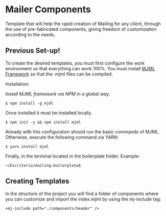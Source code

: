 # Mailer Components

Template that will help the rapid creation of Mailing for any client, through the use of pre-fabricated components, giving freedom of customization according to the needs.

## Previous Set-up!

To create the desired templates, you must first configure the work environment so that everything can work 100%. You must install [MJML Framework](https://mjml.io/) so that the .mjml files can be compiled.

Installation:

*Install MJML framework via NPM in a global way.*

    $ npm install -g mjml

Once installed it must be installed locally.

    $ npm init -y && npm install mjml
Already with this configuration should run the basic commands of MJML. Otherwise, execute the following command via YARN:

    $ yarn install mjml
Finally, in the terminal located in the boilerplate folder. Example:

    ~/Escritorio/mailing-boilerplate$

## Creating Templates

In the structure of the project you will find a folder of components where you can customize and import the index.mjml by using the mj-include tag:

    <mj-include path="./components/header" />

